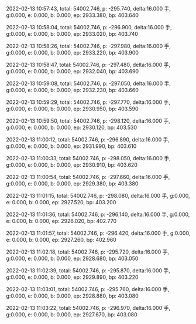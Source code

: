 2022-02-13 10:57:43, total: 54002.746, p: -295.740, delta:16.000 手, g:0.000, e: 0.000, b: 0.000, ep: 2933.380, bp: 403.640

2022-02-13 10:58:04, total: 54002.746, p: -296.900, delta:16.000 手, g:0.000, e: 0.000, b: 0.000, ep: 2933.020, bp: 403.740

2022-02-13 10:58:26, total: 54002.746, p: -297.980, delta:16.000 手, g:0.000, e: 0.000, b: 0.000, ep: 2933.220, bp: 403.900

2022-02-13 10:58:47, total: 54002.746, p: -297.480, delta:16.000 手, g:0.000, e: 0.000, b: 0.000, ep: 2932.040, bp: 403.690

2022-02-13 10:59:08, total: 54002.746, p: -297.050, delta:16.000 手, g:0.000, e: 0.000, b: 0.000, ep: 2932.230, bp: 403.660

2022-02-13 10:59:29, total: 54002.746, p: -297.770, delta:16.000 手, g:0.000, e: 0.000, b: 0.000, ep: 2930.950, bp: 403.590

2022-02-13 10:59:50, total: 54002.746, p: -298.120, delta:16.000 手, g:0.000, e: 0.000, b: 0.000, ep: 2930.120, bp: 403.530

2022-02-13 11:00:12, total: 54002.746, p: -296.890, delta:16.000 手, g:0.000, e: 0.000, b: 0.000, ep: 2931.990, bp: 403.610

2022-02-13 11:00:33, total: 54002.746, p: -298.050, delta:16.000 手, g:0.000, e: 0.000, b: 0.000, ep: 2930.910, bp: 403.620

2022-02-13 11:00:54, total: 54002.746, p: -297.660, delta:16.000 手, g:0.000, e: 0.000, b: 0.000, ep: 2929.380, bp: 403.380

2022-02-13 11:01:15, total: 54002.746, p: -298.080, delta:16.000 手, g:0.000, e: 0.000, b: 0.000, ep: 2927.520, bp: 403.200

2022-02-13 11:01:36, total: 54002.746, p: -296.140, delta:16.000 手, g:0.000, e: 0.000, b: 0.000, ep: 2926.020, bp: 402.770

2022-02-13 11:01:57, total: 54002.746, p: -296.420, delta:16.000 手, g:0.000, e: 0.000, b: 0.000, ep: 2927.260, bp: 402.960

2022-02-13 11:02:18, total: 54002.746, p: -295.720, delta:16.000 手, g:0.000, e: 0.000, b: 0.000, ep: 2928.680, bp: 403.050

2022-02-13 11:02:39, total: 54002.746, p: -295.870, delta:16.000 手, g:0.000, e: 0.000, b: 0.000, ep: 2929.890, bp: 403.220

2022-02-13 11:03:01, total: 54002.746, p: -295.760, delta:16.000 手, g:0.000, e: 0.000, b: 0.000, ep: 2928.880, bp: 403.080

2022-02-13 11:03:22, total: 54002.746, p: -296.970, delta:16.000 手, g:0.000, e: 0.000, b: 0.000, ep: 2927.670, bp: 403.080